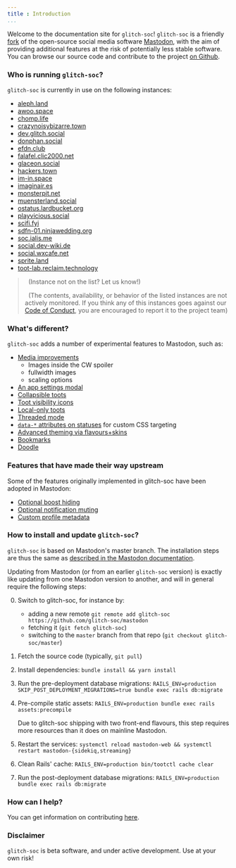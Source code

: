 ```yaml
---
title : Introduction
...
```


Welcome to the documentation site for `glitch-soc`!
`glitch-soc` is a friendly [fork][] of the open-source social media software [Mastodon][], with the aim of providing additional features at the risk of potentially less stable software.
You can browse our source code and contribute to the project [on Github][glitch-soc].

###  Who is running `glitch-soc`?

`glitch-soc` is currently in use on the following instances:

- [aleph.land](https://aleph.land)
- [awoo.space](https://awoo.space)
- [chomp.life](https://chomp.life/)
- [crazynoisybizarre.town](https://crazynoisybizarre.town)
- [dev.glitch.social](https://dev.glitch.social/)
- [donphan.social](https://donphan.social)
- [efdn.club](https://efdn.club)
- [falafel.clic2000.net](https://falafel.clic2000.fr)
- [glaceon.social](https://glaceon.social)
- [hackers.town](https://hackers.town)
- [im-in.space](https://im-in.space)
- [imaginair.es](https://imaginair.es)
- [monsterpit.net](https://monsterpit.net)
- [muensterland.social](https://muensterland.social)
- [ostatus.lardbucket.org](https://ostatus.lardbucket.org/)
- [playvicious.social](https://playvicious.social)
- [scifi.fyi](https://scifi.fyi/)
- [sdfn-01.ninjawedding.org](https://sdfn-01.ninjawedding.org/)
- [soc.ialis.me](https://soc.ialis.me)
- [social.dev-wiki.de](https://social.dev-wiki.de)
- [social.wxcafe.net](https://social.wxcafe.net)
- [sprite.land](https://sprite.land)
- [toot-lab.reclaim.technology](https://toot-lab.reclaim.technology/)


>   (Instance not on the list? Let us know!)
>
>   (The contents, availability, or behavior of the listed instances are not actively monitored. If you think any of this instances goes against our [Code of Conduct](https://github.com/glitch-soc/mastodon/blob/master/CODE_OF_CONDUCT.md), you are encouraged to report it to the project team)

###  What's different?

`glitch-soc` adds a number of experimental features to Mastodon, such as:

- [Media improvements](./features/media/)<br>
  - Images inside the CW spoiler
  - fullwidth images
  - scaling options
- [An app settings modal](./features/app-settings/)
- [Collapsible toots](./features/collapsible-toots/)
- [Toot visibility icons](./features/visibility-icons/)
- [Local-only toots](./features/local-only-toots/)
- [Threaded mode](./features/threaded-mode/)
- [`data-*` attributes on statuses](./features/status-data-attributes/) for custom CSS targeting
- [Advanced theming via flavours+skins](./features/themes/)
- [Bookmarks](./features/bookmarks/)
- [Doodle](./features/doodle/)

### Features that have made their way upstream

Some of the features originally implemented in glitch-soc have been adopted in
Mastodon:

- [Optional boost hiding](./upstreamed-features/optional-boost-hiding/)
- [Optional notification muting](./upstreamed-features/optional-notification-muting/)
- [Custom profile metadata](./upstreamed-features/profile-metadata/)

### How to install and update `glitch-soc`?

`glitch-soc` is based on Mastodon's master branch. The installation steps are thus
the same as [described in the Mastodon documentation](https://docs.joinmastodon.org/administration/installation/).

Updating from Mastodon (or from an earlier `glitch-soc` version) is exactly like updating from one Mastodon version
to another, and will in general require the following steps:

0. Switch to glitch-soc, for instance by:
    - adding a new remote `git remote add glitch-soc https://github.com/glitch-soc/mastodon`
    - fetching it (`git fetch glitch-soc`)
    - switching to the `master` branch from that repo (`git checkout glitch-soc/master`)   
1. Fetch the source code (typically, `git pull`)
2. Install dependencies: `bundle install && yarn install`
3. Run the pre-deployment database migrations: `RAILS_ENV=production SKIP_POST_DEPLOYMENT_MIGRATIONS=true bundle exec rails db:migrate`
4. Pre-compile static assets: `RAILS_ENV=production bundle exec rails assets:precompile`

   Due to glitch-soc shipping with two front-end flavours, this step requires more resources than it does on mainline Mastodon.
5. Restart the services: `systemctl reload mastodon-web && systemctl restart mastodon-{sidekiq,streaming}`
6. Clean Rails' cache: `RAILS_ENV=production bin/tootctl cache clear`
7. Run the post-deployment database migrations: `RAILS_ENV=production bundle exec rails db:migrate`

###  How can I help?

You can get information on contributing [here][Contributing].

###  Disclaimer

`glitch-soc` is beta software, and under active development.
Use at your own risk!

[Contributing]: ./contributing/
[Features]: ./features/
[fork]: https://en.wikipedia.org/wiki/Fork_(software_development)
[glitch-soc]: https://github.com/glitch-soc/mastodon/
[Mastodon]: https://joinmastodon.org/
